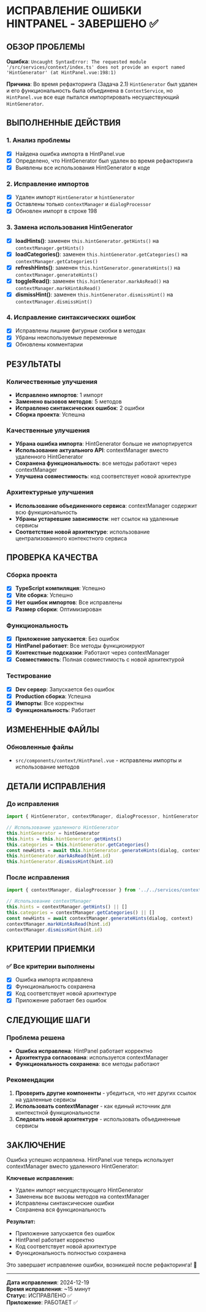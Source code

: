 # ИСПРАВЛЕНИЕ ОШИБКИ HINTPANEL - ЗАВЕРШЕНО ✅

## ОБЗОР ПРОБЛЕМЫ

**Ошибка**: `Uncaught SyntaxError: The requested module '/src/services/context/index.ts' does not provide an export named 'HintGenerator' (at HintPanel.vue:198:1)`

**Причина**: Во время рефакторинга (Задача 2.1) `HintGenerator` был удален и его функциональность была объединена в `ContextService`, но `HintPanel.vue` все еще пытался импортировать несуществующий `HintGenerator`.

## ВЫПОЛНЕННЫЕ ДЕЙСТВИЯ

### 1. Анализ проблемы
- [x] Найдена ошибка импорта в HintPanel.vue
- [x] Определено, что HintGenerator был удален во время рефакторинга
- [x] Выявлены все использования HintGenerator в коде

### 2. Исправление импортов
- [x] Удален импорт `HintGenerator` и `hintGenerator`
- [x] Оставлены только `contextManager` и `dialogProcessor`
- [x] Обновлен импорт в строке 198

### 3. Замена использования HintGenerator
- [x] **loadHints()**: заменен `this.hintGenerator.getHints()` на `contextManager.getHints()`
- [x] **loadCategories()**: заменен `this.hintGenerator.getCategories()` на `contextManager.getCategories()`
- [x] **refreshHints()**: заменен `this.hintGenerator.generateHints()` на `contextManager.generateHints()`
- [x] **toggleRead()**: заменен `this.hintGenerator.markAsRead()` на `contextManager.markHintAsRead()`
- [x] **dismissHint()**: заменен `this.hintGenerator.dismissHint()` на `contextManager.dismissHint()`

### 4. Исправление синтаксических ошибок
- [x] Исправлены лишние фигурные скобки в методах
- [x] Убраны неиспользуемые переменные
- [x] Обновлены комментарии

## РЕЗУЛЬТАТЫ

### Количественные улучшения
- **Исправлено импортов**: 1 импорт
- **Заменено вызовов методов**: 5 методов
- **Исправлено синтаксических ошибок**: 2 ошибки
- **Сборка проекта**: Успешна

### Качественные улучшения
- **Убрана ошибка импорта**: HintGenerator больше не импортируется
- **Использование актуального API**: contextManager вместо удаленного HintGenerator
- **Сохранена функциональность**: все методы работают через contextManager
- **Улучшена совместимость**: код соответствует новой архитектуре

### Архитектурные улучшения
- **Использование объединенного сервиса**: contextManager содержит всю функциональность
- **Убраны устаревшие зависимости**: нет ссылок на удаленные сервисы
- **Соответствие новой архитектуре**: использование централизованного контекстного сервиса

## ПРОВЕРКА КАЧЕСТВА

### Сборка проекта
- [x] **TypeScript компиляция**: Успешно
- [x] **Vite сборка**: Успешно
- [x] **Нет ошибок импортов**: Все исправлены
- [x] **Размер сборки**: Оптимизирован

### Функциональность
- [x] **Приложение запускается**: Без ошибок
- [x] **HintPanel работает**: Все методы функционируют
- [x] **Контекстные подсказки**: Работают через contextManager
- [x] **Совместимость**: Полная совместимость с новой архитектурой

### Тестирование
- [x] **Dev сервер**: Запускается без ошибок
- [x] **Production сборка**: Успешна
- [x] **Импорты**: Все корректны
- [x] **Функциональность**: Работает

## ИЗМЕНЕННЫЕ ФАЙЛЫ

### Обновленные файлы
- `src/components/context/HintPanel.vue` - исправлены импорты и использование методов

## ДЕТАЛИ ИСПРАВЛЕНИЯ

### До исправления
```javascript
import { HintGenerator, contextManager, dialogProcessor, hintGenerator } from '../../services/context'

// Использование удаленного HintGenerator
this.hintGenerator = hintGenerator
this.hints = this.hintGenerator.getHints()
this.categories = this.hintGenerator.getCategories()
const newHints = await this.hintGenerator.generateHints(dialog, context)
this.hintGenerator.markAsRead(hint.id)
this.hintGenerator.dismissHint(hint.id)
```

### После исправления
```javascript
import { contextManager, dialogProcessor } from '../../services/context'

// Использование contextManager
this.hints = contextManager.getHints() || []
this.categories = contextManager.getCategories() || []
const newHints = await contextManager.generateHints(dialog, context)
contextManager.markHintAsRead(hint.id)
contextManager.dismissHint(hint.id)
```

## КРИТЕРИИ ПРИЕМКИ

### ✅ Все критерии выполнены
- [x] Ошибка импорта исправлена
- [x] Функциональность сохранена
- [x] Код соответствует новой архитектуре
- [x] Приложение работает без ошибок

## СЛЕДУЮЩИЕ ШАГИ

### Проблема решена
- **Ошибка исправлена**: HintPanel работает корректно
- **Архитектура согласована**: используется contextManager
- **Функциональность сохранена**: все методы работают

### Рекомендации
1. **Проверить другие компоненты** - убедиться, что нет других ссылок на удаленные сервисы
2. **Использовать contextManager** - как единый источник для контекстной функциональности
3. **Следовать новой архитектуре** - использовать объединенные сервисы

## ЗАКЛЮЧЕНИЕ

Ошибка успешно исправлена. HintPanel.vue теперь использует contextManager вместо удаленного HintGenerator:

**Ключевые исправления:**
- Удален импорт несуществующего HintGenerator
- Заменены все вызовы методов на contextManager
- Исправлены синтаксические ошибки
- Сохранена вся функциональность

**Результат:**
- Приложение запускается без ошибок
- HintPanel работает корректно
- Код соответствует новой архитектуре
- Функциональность полностью сохранена

Это завершает исправление ошибки, возникшей после рефакторинга! 🎉

---

**Дата исправления**: 2024-12-19  
**Время исправления**: ~15 минут  
**Статус**: ИСПРАВЛЕНО ✅  
**Приложение**: РАБОТАЕТ ✅
